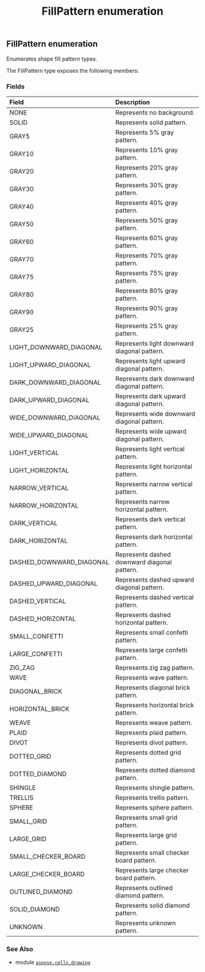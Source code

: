﻿---
title: FillPattern enumeration
second_title: Aspose.Cells for Python via .NET API References
description: 
type: docs
weight: 820
url: /aspose.cells.drawing/fillpattern/
is_root: false
---

## FillPattern enumeration

Enumerates shape fill pattern types.



The FillPattern type exposes the following members:

### Fields
| Field | Description |
| :- | :- |
| NONE | Represents no background. |
| SOLID | Represents solid pattern. |
| GRAY5 | Represents 5% gray pattern. |
| GRAY10 | Represents 10% gray pattern. |
| GRAY20 | Represents 20% gray pattern. |
| GRAY30 | Represents 30% gray pattern. |
| GRAY40 | Represents 40% gray pattern. |
| GRAY50 | Represents 50% gray pattern. |
| GRAY60 | Represents 60% gray pattern. |
| GRAY70 | Represents 70% gray pattern. |
| GRAY75 | Represents 75% gray pattern. |
| GRAY80 | Represents 80% gray pattern. |
| GRAY90 | Represents 90% gray pattern. |
| GRAY25 | Represents 25% gray pattern. |
| LIGHT_DOWNWARD_DIAGONAL | Represents light downward diagonal pattern. |
| LIGHT_UPWARD_DIAGONAL | Represents light upward diagonal pattern. |
| DARK_DOWNWARD_DIAGONAL | Represents dark downward diagonal pattern. |
| DARK_UPWARD_DIAGONAL | Represents dark upward diagonal pattern. |
| WIDE_DOWNWARD_DIAGONAL | Represents wide downward diagonal pattern. |
| WIDE_UPWARD_DIAGONAL | Represents wide upward diagonal pattern. |
| LIGHT_VERTICAL | Represents light vertical pattern. |
| LIGHT_HORIZONTAL | Represents light horizontal pattern. |
| NARROW_VERTICAL | Represents narrow vertical pattern. |
| NARROW_HORIZONTAL | Represents narrow horizontal pattern. |
| DARK_VERTICAL | Represents dark vertical pattern. |
| DARK_HORIZONTAL | Represents dark horizontal pattern. |
| DASHED_DOWNWARD_DIAGONAL | Represents dashed downward diagonal pattern. |
| DASHED_UPWARD_DIAGONAL | Represents dashed upward diagonal pattern. |
| DASHED_VERTICAL | Represents dashed vertical pattern. |
| DASHED_HORIZONTAL | Represents dashed horizontal pattern. |
| SMALL_CONFETTI | Represents small confetti pattern. |
| LARGE_CONFETTI | Represents large confetti pattern. |
| ZIG_ZAG | Represents zig zag pattern. |
| WAVE | Represents wave pattern. |
| DIAGONAL_BRICK | Represents diagonal brick pattern. |
| HORIZONTAL_BRICK | Represents horizontal brick pattern. |
| WEAVE | Represents weave pattern. |
| PLAID | Represents plaid pattern. |
| DIVOT | Represents divot pattern. |
| DOTTED_GRID | Represents dotted grid pattern. |
| DOTTED_DIAMOND | Represents dotted diamond pattern. |
| SHINGLE | Represents shingle pattern. |
| TRELLIS | Represents trellis pattern. |
| SPHERE | Represents sphere pattern. |
| SMALL_GRID | Represents small grid pattern. |
| LARGE_GRID | Represents large grid pattern. |
| SMALL_CHECKER_BOARD | Represents small checker board pattern. |
| LARGE_CHECKER_BOARD | Represents large checker board pattern. |
| OUTLINED_DIAMOND | Represents outlined diamond pattern. |
| SOLID_DIAMOND | Represents solid diamond pattern. |
| UNKNOWN | Represents unknown pattern. |



### See Also
* module [`aspose.cells.drawing`](..)

